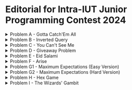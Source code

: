 # Editorial for Intra-IUT Junior Programming Contest 2024

<details>
<summary>Problem A - Gotta Catch'Em All</summary>

Problem Setter: [Rafio](https://codeforces.com/profile/Rafio)

Difficulty: Medium

Tags: Combinatorics, Number Theory

<details>
<summary>Hint</summary>

Hint

</details>

<details>
<summary>Solution</summary>

Solution

<details>
<summary>Code</summary>

```cpp
// Code
```

</details>
</details>
</details>

<details>
<summary>Problem B - Inverted Query</summary>

Problem Setter: [Mahiul Kabir](https://codeforces.com/profile/the-NerdNinja)

Difficulty: Easy-Medium

Tags: Range Query

<details>
<summary>Hint</summary>

Hint

</details>

<details>
<summary>Solution</summary>

Solution

<details>
<summary>Code</summary>

```cpp
// Code
```

</details>
</details>
</details>

<details>
<summary>Problem C - You Can't See Me</summary>

Problem Setter: [Sabbir Ahmed](https://cse.iutoic-dhaka.edu/profile/sabbir/)

Difficulty: Easy

Tags: Math

<details>
<summary>Hint</summary>

Hint

</details>

<details>
<summary>Solution</summary>

Solution

<details>
<summary>Code</summary>

```cpp
// Code
```

</details>
</details>
</details>

<details>
<summary>Problem D - Giveaway Problem</summary>

Problem Setter: [Reaz Hassan Joarder](https://codeforces.com/profile/ssshanto)

Difficulty: Giveaway

<details>
<summary>Hint</summary>

Hint

</details>

<details>
<summary>Solution</summary>

Solution

<details>
<summary>Code</summary>

```cpp
// Code
```

</details>
</details>
</details>

<details>
<summary>Problem E - Eid Salami</summary>

Problem Setter: [Rafio](https://codeforces.com/profile/Rafio)

Difficulty: Hard

Tags: Greedy, Binary Search

<details>
<summary>Hint</summary>

Hint

</details>

<details>
<summary>Solution</summary>

Solution

<details>
<summary>Code</summary>

```cpp
// Code
```

</details>
</details>
</details>

<details>
<summary>Problem F - Arise</summary>

Problem Setter: [Akib Haider](https://codeforces.com/profile/_akibhaider_)

Difficulty: Medium

Tags: Brute Force, Implementation, Strings

<details>
<summary>Solution</summary>

Solution

<details>
<summary>Code</summary>

```cpp
// Code
```

</details>
</details>

<details>
<summary>Alternate Solution</summary>

Solution

<details>
<summary>Code</summary>

```cpp
// Code
```

</details>
</details>
</details>

<details>
<summary>Problem G1 - Maximum Expectations (Easy Version)</summary>

Problem Setter: [Rafio](https://codeforces.com/profile/Rafio)

Difficulty: Easy-Medium

Tags: Probability, DP, Math

<details>
<summary>Hint</summary>

Hint

</details>

<details>
<summary>Solution</summary>

Solution

<details>
<summary>Code</summary>

```cpp
// Code
```

</details>
</details>
</details>

<details>
<summary>Problem G2 - Maximum Expectations (Hard Version)</summary>

Problem Setter: [Rafio](https://codeforces.com/profile/Rafio)

Difficulty: Medium

Tags: Probability, Math

<details>
<summary>Hint</summary>

Hint

</details>

<details>
<summary>Solution</summary>

Solution

<details>
<summary>Code</summary>

```cpp
// Code
```

</details>
</details>
</details>

<details>
<summary>Problem H - Hex Game</summary>

Problem Setter: [Rafio](https://codeforces.com/profile/Rafio)

Difficulty: Medium-Hard

Tags: Geometry, Interactive, Game Theory

<details>
<summary>Hint 1</summary>

Try to come up with a simple strategy where you'll have a response for _anything_ your opponent does.

</details>

<details>
<summary>Hint 2</summary>

Solve a simpler problem. Ignore the hexagon and assume you can place disks anywhere. Try to come up with a strategy for a square or a circular board and make modifications to transfer the strategy for the hexagon.

</details>

<details>
<summary>Solution</summary>

The board is a _regular_ hexagon, which means it must be symmetric about its center. So, every point inside it must have a reflection through the center. The only exception is the center itself, which is its own reflection.

With that information, you can develop a strategy like this:

- Place the first disk in the center $C(0, l)$.
- Then, for every move the opponent makes at $P(x, y)$, respond with its reflection through the center: $P'(x', y')$.

Now,  
Vector $\vec{CP} = P - C = (x, y) - (0, l) = (x, y - l)$  
So, reflected vector $\vec{CP'} = -\vec{CP} = (-x, l - y)$  
So, the reflection point $P' = C + \vec{CP'} = (-x, 2l - y)$

This strategy always works and here's the proof:

- $C(0, l)$ is a lattice point.
- Since $r \le l/2$, the first disk easily fits inside the board, so the first move is valid.
- After you make the first move, the board remains symmetric.
- The center is now occupied, so your opponent cannot touch it.
- Before your opponent makes any move, the board is symmetric. So, if any point $P(x, y)$ is within the hexagon and not overlapping with any disk, the same applies to its reflection $P'(-x, 2l - y)$.
- So, if your opponent makes a valid move at $P$, your move at $P'$ will also be valid.
- Each time you respond to your opponent's move by mirroring it, _the board becomes symmetric again._ So, the property holds and you will always have the guarantee that **whenever your opponent makes a valid move, you have a valid response to that**.
- Eventually, your opponent will be forced to make an invalid move and you win!

<details>
<summary>Code</summary>

```cpp
// Code
```

</details>
</details>
</details>

<details>
<summary>Problem I - The Wizards' Gambit</summary>

Problem Setter: [Jannatul Fardus Rakhi](https://codeforces.com/profile/sectumsemprra)

Difficulty: Medium

Tags: Greedy

<details>
<summary>Hint</summary>

Hint

</details>

<details>
<summary>Solution</summary>

Solution

<details>
<summary>Code</summary>

```cpp
// Code
```

</details>
</details>
</details>

